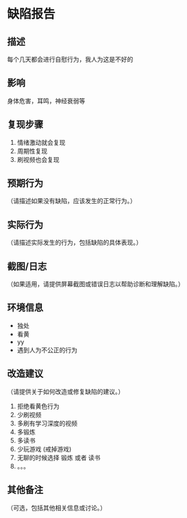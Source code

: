 # 缺陷报告

## 描述

每个几天都会进行自慰行为，我人为这是不好的

## 影响

身体危害，耳鸣，神经衰弱等

## 复现步骤

1. 情绪激动就会复现
2. 周期性复现
3. 刷视频也会复现

## 预期行为

（请描述如果没有缺陷，应该发生的正常行为。）

## 实际行为

（请描述实际发生的行为，包括缺陷的具体表现。）

## 截图/日志

（如果适用，请提供屏幕截图或错误日志以帮助诊断和理解缺陷。）

## 环境信息

- 独处
- 看黄
- yy
- 遇到人为不公正的行为

## 改造建议

（请提供关于如何改造或修复缺陷的建议。）

1. 拒绝看黄色行为
2. 少刷视频
3. 多刷有学习深度的视频
4. 多锻炼
5. 多读书
6. 少玩游戏 (戒掉游戏)
7. 无聊的时候选择 锻炼 或者 读书
8. 。。。

## 其他备注

（可选，包括其他相关信息或讨论。）
